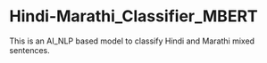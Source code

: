 # Hindi-Marathi_Classifier_MBERT
This is an AI_NLP based model to classify Hindi and Marathi mixed sentences.
